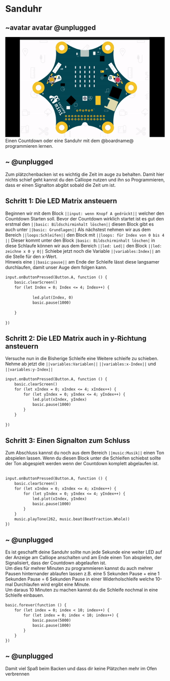 # Sanduhr
## ~avatar avatar @unplugged
![Sanduhr](https://github.com/r00b1nh00d/Sanduhr/blob/master/Sanduhr.gif?raw=true) <br>
Einen Countdown oder eine Sanduhr mit dem @boardname@ programmieren lernen.


## ~ @unplugged
Zum plätzchenbacken ist es wichtig die Zeit im auge zu behalten. Damit hier nichts schief geht kannst du den Calliope nutzen und ihn so Programmieren, dass er einen Signalton abgibt sobald die Zeit um ist.

## Schritt 1: Die LED Matrix ansteuern
Beginnen wir mit dem Block ``||input: wenn Knopf A gedrückt||`` welcher den Countdown Starten soll. Bevor der Countdown wirklich startet ist es gut den erstmal den  ``||basic: Bildschirminhalt löschen||`` diesen Block gibt es auch unter ``||basic: Grundlagen||``
Als nächstest nehmen wir aus dem Bereich ``||loops:Schleifen||`` den Block mit ``||loops: für Index von 0 bis 4 ||`` Dieser kommt unter den Block ``|basic: Bildschirminhalt löschen|`` in diese Schlaufe können wir aus dem Bereich ``||led: Led||`` den Block ``||led: zeichne x 0 y 0||`` 
Schiebe jetzt noch die Variable ``||variables:Index||`` an die Stelle für den x-Wert. <br>
Hinweis eine ``||basic:pause||`` am Ende der Schleife lässt diese langsamer durchlaufen, damit unser Auge dem folgen kann.

```blocks
input.onButtonPressed(Button.A, function () {
    basic.clearScreen()
    for (let Index = 0; Index <= 4; Index++) {
        
            led.plot(Index, 0)
            basic.pause(1000)
        
    }
  
})
```

## Schritt 2: Die LED Matrix auch in y-Richtung ansteuern
Versuche nun in die Bisherige Schleife eine Weitere schleife zu schieben. Nehme ab jetzt die ``||variables:Variablen||`` ``||variables:x-Index||`` und ``||variables:y-Index||`` 
```blocks
input.onButtonPressed(Button.A, function () {
    basic.clearScreen()
    for (let xIndex = 0; xIndex <= 4; xIndex++) {
        for (let yIndex = 0; yIndex <= 4; yIndex++) {
            led.plot(xIndex, yIndex)
            basic.pause(1000)
        }
    }

})
```

## Schritt 3: Einen Signalton zum Schluss
Zum Abschluss kannst du noch aus dem Bereich ``||music:Musik||`` einen Ton abspielen lassen. Wenn du diesen Block unter die Schleifen schiebst sollte der Ton abgespielt werden wenn der Countdown komplett abgelaufen ist.

```blocks

input.onButtonPressed(Button.A, function () {
    basic.clearScreen()
    for (let xIndex = 0; xIndex <= 4; xIndex++) {
        for (let yIndex = 0; yIndex <= 4; yIndex++) {
            led.plot(xIndex, yIndex)
            basic.pause(1000)
        }
    }
    music.playTone(262, music.beat(BeatFraction.Whole))
})

```

## ~ @unplugged 

Es ist geschafft deine Sanduhr sollte nun jede Sekunde eine weiter LED auf der Anzeige am Calliope anschalten und am Ende einen Ton abspielen, der Signalisiert, dass der Countdown abgelaufen ist. <br>
Um dies für mehrer Minuten zu programmieren kannst du auch mehrer Pausen hinternander ablaufen lassen z.B. eine 5 Sekunden Pause + eine 1 Sekunden Pause = 6 Sekunden Pause in einer Widerholschleife welche 10-mal Durchlaufen wird ergibt eine Minute. <br>
Um daraus 10 Minuten zu machen kannst du die Schleife nochmal in eine Schleife einbauen.

``` blocks
basic.forever(function () {
    for (let index = 0; index < 10; index++) {
        for (let index = 0; index < 10; index++) {
            basic.pause(5000)
            basic.pause(1000)
        }
    }
})
```



## ~ @unplugged 
Damit viel Spaß beim Backen und dass dir keine Plätzchen mehr im Ofen verbrennen

